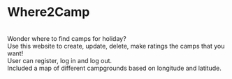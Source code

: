 # Where2Camp
<br>
Wonder where to find camps for holiday?
<br>
Use this website to create, update, delete, make ratings the camps that you want!
<br>
User can register, log in and log out.
<br>
Included a map of different campgrounds based on longitude and latitude.
